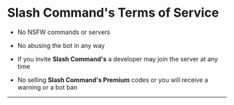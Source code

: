# Slash Command's Terms of Service

- No NSFW commands or servers

- No abusing the bot in any way

- If you invite **Slash Command's** a developer may join the server at any time

- No selling **Slash Command's Premium** codes or you will receive a warning or a bot ban

---